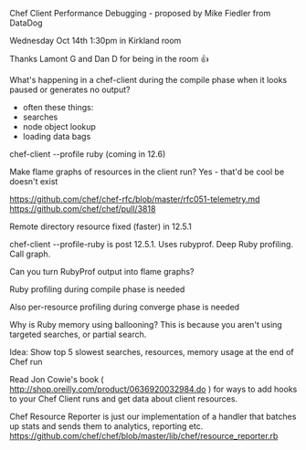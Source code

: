 Chef Client Performance Debugging - proposed by Mike Fiedler from DataDog

Wednesday Oct 14th 1:30pm in Kirkland room

Thanks Lamont G and Dan D for being in the room :thumbsup:

What's happening in a chef-client during the compile phase when it looks paused or generates no output?
- often these things:
- searches
- node object lookup
- loading data bags

chef-client --profile ruby
(coming in 12.6)

Make flame graphs of resources in the client run?  Yes - that'd be cool be doesn't exist


https://github.com/chef/chef-rfc/blob/master/rfc051-telemetry.md
https://github.com/chef/chef/pull/3818

Remote directory resource fixed (faster) in 12.5.1

chef-client --profile-ruby is post 12.5.1. Uses rubyprof. Deep Ruby profiling. Call graph.

Can you turn RubyProf output into flame graphs?

Ruby profiling during compile phase is needed

Also per-resource profiling during converge phase is needed

Why is Ruby memory using ballooning? This is because you aren't using targeted searches, or partial search.

Idea: Show top 5 slowest searches, resources, memory usage at the end of Chef run

Read Jon Cowie's book ( http://shop.oreilly.com/product/0636920032984.do ) for ways to add hooks to your Chef Client runs and get data about client resources.

Chef Resource Reporter is just our implementation of a handler that batches up stats and sends them to analytics, reporting etc. https://github.com/chef/chef/blob/master/lib/chef/resource_reporter.rb